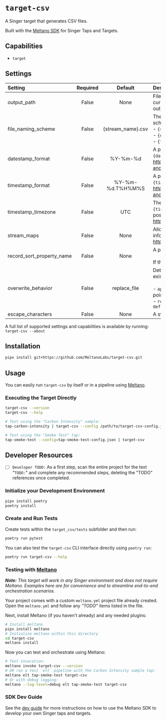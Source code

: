 # `target-csv`

A Singer target that generates CSV files.

Built with the [Meltano SDK](https://sdk.meltano.com) for Singer Taps and Targets.

## Capabilities

* `target`

## Settings

| Setting                  | Required | Default | Description |
|:-------------------------|:--------:|:-------:|:------------|
| output_path              | False    | None    | Filesystem path where to store output files. By default, the current working directory will be used. When specified, the output directory will be created automatically. |
| file_naming_scheme       | False    | {stream_name}.csv    | The scheme with which output files will be named. Naming scheme may leverage any of the following substitutions:<BR/>- `{stream_name}`<BR/>- `{datestamp}`<BR/>- `{timestamp}` |
| datestamp_format         | False    | %Y-%m-%d | A python format string to use when outputting the `{datestamp}` string. For reference, see: https://docs.python.org/3/library/datetime.html#strftime-and-strptime-format-codes |
| timestamp_format         | False    | %Y-%m-%d.T%H%M%S | A python format string to use when outputting the `{timestamp}` string. For reference, see: https://docs.python.org/3/library/datetime.html#strftime-and-strptime-format-codes |
| timestamp_timezone       | False    | UTC     | The timezone code or name to use when generating `{timestamp}` and `{datestamp}`. Defaults to 'UTC'. For a list of possible values, please see: https://en.wikipedia.org/wiki/List_of_tz_database_time_zones |
| stream_maps              | False    | None    | Allows inline stream transformations and aliasing. For more information see: https://sdk.meltano.com/en/latest/stream_maps.html |
| record_sort_property_name| False    | None    | A property in the record which will be used as a sort key.<BR/><BR/>If this property is omitted, records will not be sorted. |
| overwrite_behavior       | False    | replace_file | Determines the overwrite behavior if destination file already exists. Must be one of the following string values: <BR/><BR/>- `append_records` (default) - append records at the insertion point<BR/>- `replace_file` - replace entire file using `default_CSV_template` |
| escape_characters        | False    | None    | A string of characters to escape when writing CSV files. |

A full list of supported settings and capabilities is available by running: `target-csv --about`

## Installation

```bash
pipx install git+https://github.com/MeltanoLabs/target-csv.git
```

## Usage

You can easily run `target-csv` by itself or in a pipeline using [Meltano](https://meltano.com/).

### Executing the Target Directly

```bash
target-csv --version
target-csv --help

# Test using the "Carbon Intensity" sample:
tap-carbon-intensity | target-csv --config /path/to/target-csv-config.json

# Test using the "Smoke Test" tap:
tap-smoke-test --config=tap-smoke-test-config.json | target-csv
```

## Developer Resources

- [ ] `Developer TODO:` As a first step, scan the entire project for the text "`TODO:`" and complete any recommended steps, deleting the "TODO" references once completed.

### Initialize your Development Environment

```bash
pipx install poetry
poetry install
```

### Create and Run Tests

Create tests within the `target_csv/tests` subfolder and
  then run:

```bash
poetry run pytest
```

You can also test the `target-csv` CLI interface directly using `poetry run`:

```bash
poetry run target-csv --help
```

### Testing with [Meltano](https://meltano.com/)

_**Note:** This target will work in any Singer environment and does not require Meltano.
Examples here are for convenience and to streamline end-to-end orchestration scenarios._

Your project comes with a custom `meltano.yml` project file already created. Open the `meltano.yml` and follow any _"TODO"_ items listed in
the file.

Next, install Meltano (if you haven't already) and any needed plugins:

```bash
# Install meltano
pipx install meltano
# Initialize meltano within this directory
cd target-csv
meltano install
```

Now you can test and orchestrate using Meltano:

```bash
# Test invocation:
meltano invoke target-csv --version
# OR run a test `elt` pipeline with the Carbon Intensity sample tap:
meltano elt tap-smoke-test target-csv
# Or with debug logging:
meltano --log-level=debug elt tap-smoke-test target-csv
```

### SDK Dev Guide

See the [dev guide](https://sdk.meltano.com/en/latest/dev_guide.html) for more instructions on how to use the Meltano SDK to
develop your own Singer taps and targets.

